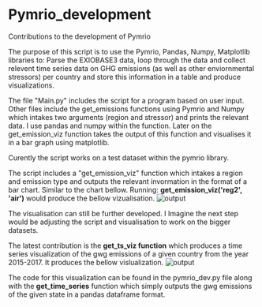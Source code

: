 # Pymrio_development
Contributions to the development of Pymrio

The purpose of this script is to use the Pymrio, Pandas, Numpy, Matplotlib libraries to: Parse the EXIOBASE3 data, loop through the data and collect relevent time series data on GHG emissions (as well as other enviornmental stressors) per country and store this information in a table and produce visualizations. 

The file "Main.py" includes the script for a program based on user input. Other files include the get_emissions functions using Pymrio and Numpy which intakes two arguments (region and stressor) and prints the relevant data. I use pandas and numpy within the function. Later on the get_emission_viz function takes the output of this function and visualises it in a bar graph using matplotlib. 

Curently the script works on a test dataset within the pymrio library. 

The script includes a "get_emission_viz" function which intakes a region and emission type and outputs the relevant invormation in the format of a bar chart. Similar to the chart bellow. Running: **get_emission_viz('reg2', 'air')** would produce the bellow vizualisation.  ![output](https://user-images.githubusercontent.com/62759252/134172231-d48066c5-1d4e-4511-9699-e4e4d4c6d5d6.png)

The visualisation can still be further developed. I Imagine the next step would be adjusting the script and visualisation to work on the bigger datasets. 

The latest contribution is the **get_ts_viz function** which produces a time series visualization of the gwg emissions of a given country from the year 2015-2017. It produces the bellow vislualization. ![output](https://user-images.githubusercontent.com/62759252/136377744-6ffc1724-92e0-46b3-b8ae-c8a8a327e1ee.png) 

The code for this visualization can be found in the pymrio_dev.py file along with the **get_time_series** function which simply outputs the gwg emissions of the given state in a pandas dataframe format. 
